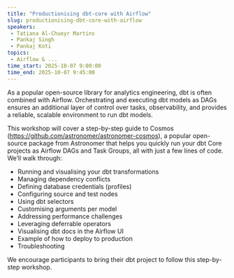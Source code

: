 ```yaml
---
title: "Productionising dbt-core with Airflow"
slug: productionising-dbt-core-with-airflow
speakers:
 - Tatiana Al-Chueyr Martins
 - Pankaj Singh
 - Pankaj Koti
topics:
 - Airflow & ...
time_start: 2025-10-07 9:00:00
time_end: 2025-10-07 9:45:00
---
```


As a popular open-source library for analytics engineering, dbt is often combined with Airflow. Orchestrating and executing dbt models as DAGs ensures an additional layer of control over tasks, observability, and provides a reliable, scalable environment to run dbt models. 

This workshop will cover a step-by-step guide to Cosmos (https://github.com/astronomer/astronomer-cosmos), a popular open-source package from Astronomer that helps you quickly run your dbt Core projects as Airflow DAGs and Task Groups, all with just a few lines of code. We’ll walk through:

* Running and visualising your dbt transformations
* Managing dependency conflicts
* Defining database credentials (profiles)
* Configuring source and test nodes
* Using dbt selectors
* Customising arguments per model
* Addressing performance challenges
* Leveraging deferrable operators
* Visualising dbt docs in the Airflow UI
* Example of how to deploy to production
* Troubleshooting

We encourage participants to bring their dbt project to follow this step-by-step workshop.
